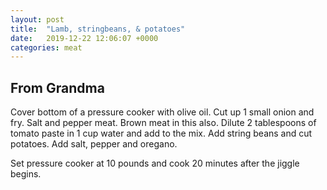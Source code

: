 ```yaml
---
layout: post
title:  "Lamb, stringbeans, & potatoes"
date:   2019-12-22 12:06:07 +0000
categories: meat
---
```


## From Grandma

Cover bottom of a pressure cooker with olive oil. Cut up 1 small onion and fry. Salt and pepper meat. Brown meat in this also. Dilute 2 tablespoons of tomato paste in 1 cup water and add to the mix. Add string beans and cut potatoes. Add salt, pepper and oregano.

 Set pressure cooker at 10 pounds and cook 20 minutes after the jiggle begins.
